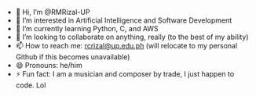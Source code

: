 - 👋 Hi, I’m @RMRizal-UP
- 👀 I’m interested in Artificial Intelligence and Software Development
- 🌱 I’m currently learning Python, C, and AWS
- 💞️ I’m looking to collaborate on anything, really (to the best of my ability)
- 📫 How to reach me: rcrizal@up.edu.ph (will relocate to my personal Github if this becomes unavailable)
- 😄 Pronouns: he/him
- ⚡ Fun fact: I am a musician and composer by trade, I just happen to code. Lol

<!---
RMRizal-UP/RMRizal-UP is a ✨ special ✨ repository because its `README.md` (this file) appears on your GitHub profile.
You can click the Preview link to take a look at your changes.
--->
